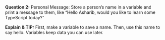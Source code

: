 **Question 2:** Personal Message: Store a person’s name in a variable and print a message to them, like “Hello Asharib, would you like to learn some TypeScript today?”

**Explain & TIP:** First, make a variable to save a name. Then, use this name to say hello. Variables keep data you can use later.
